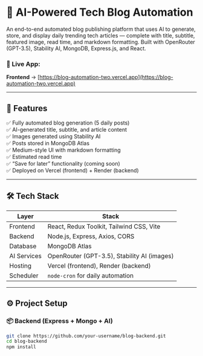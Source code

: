 # 🧠 AI-Powered Tech Blog Automation

An end-to-end automated blog publishing platform that uses AI to generate, store, and display daily trending tech articles — complete with title, subtitle, featured image, read time, and markdown formatting. Built with OpenRouter (GPT-3.5), Stability AI, MongoDB, Express.js, and React.

### 🔗 Live App:
**Frontend** → [https://blog-automation-two.vercel.app](https://blog-automation-two.vercel.app)

---

## 🚀 Features

✅ Fully automated blog generation (5 daily posts)  
✅ AI-generated title, subtitle, and article content  
✅ Images generated using Stability AI  
✅ Posts stored in MongoDB Atlas  
✅ Medium-style UI with markdown formatting  
✅ Estimated read time  
✅ “Save for later” functionality (coming soon)  
✅ Deployed on Vercel (frontend) + Render (backend)

---

## 🛠️ Tech Stack

| Layer        | Stack                                         |
|--------------|-----------------------------------------------|
| Frontend     | React, Redux Toolkit, Tailwind CSS, Vite      |
| Backend      | Node.js, Express, Axios, CORS                 |
| Database     | MongoDB Atlas                                 |
| AI Services  | OpenRouter (GPT-3.5), Stability AI (images)   |
| Hosting      | Vercel (frontend), Render (backend)           |
| Scheduler    | `node-cron` for daily automation              |

---

## ⚙️ Project Setup

### 📦 Backend (Express + Mongo + AI)

```bash
git clone https://github.com/your-username/blog-backend.git
cd blog-backend
npm install
